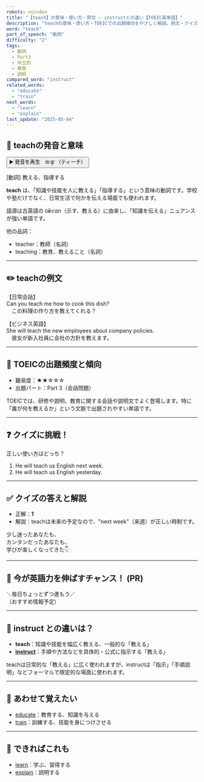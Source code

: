 ```yaml
---
robots: noindex
title: "【teach】の意味・使い方・例文 ― instructとの違い【TOEIC英単語】"
description: "teachの意味・使い方・TOEICでの出題傾向をやさしく解説。例文・クイズ付きでinstructとの違いもわかりやすく学べます。"
word: "teach"
part_of_speech: "動詞"
difficulty: "2"
tags:
  - 動詞
  - Part3
  - 中立的
  - 教育
  - 説明
compared_word: "instruct"
related_words:
  - "educate"
  - "train"
next_words:
  - "learn"
  - "explain"
last_update: "2025-05-04"
---
```


## 🔰 teachの発音と意味

<button class="play-audio" onclick="playTTS('teach')">
  <span class="play-audio-main">
    ▶️ 発音を再生　/tiːtʃ/
  </span>
  <span class="play-audio-sub">
    （ティーチ）
  </span>
</button>

[動詞] 教える、指導する

**teach** は、「知識や技能を人に教える」「指導する」という意味の動詞です。学校や塾だけでなく、日常生活で何かを伝える場面でも使われます。

語源は古英語の *tǣcan*（示す、教える）に由来し、「知識を伝える」ニュアンスが強い単語です。

他の品詞：  
- teacher：教師（名詞）
- teaching：教育、教えること（名詞）

---

## ✏️ teachの例文

【日常会話】  
Can you teach me how to cook this dish?  
　この料理の作り方を教えてくれる？

【ビジネス英語】  
She will teach the new employees about company policies.  
　彼女が新入社員に会社の方針を教えます。

---

## 🎯 TOEICの出題頻度と傾向

- 難易度：★★☆☆☆
- 出題パート：Part 3（会話問題）

TOEICでは、研修や説明、教育に関する会話や説明文でよく登場します。特に「誰が何を教えるか」という文脈で出題されやすい単語です。

---

## ❓ クイズに挑戦！

正しい使い方はどっち？

1. He will teach us English next week.  
2. He will teach us English yesterday.

---

## ✅ クイズの答えと解説

- 正解：**1**
- 解説：teachは未来の予定なので、"next week"（来週）が正しい時制です。

少し迷ったあなたも、  
カンタンだったあなたも、  
学びが楽しくなってきた👇️

---

## 🚀 今が英語力を伸ばすチャンス！ (PR)

<div class="info-center">
＼毎日ちょっとずつ進もう／<br>  
（おすすめ情報予定）
</div>

---

## 🤔  instruct との違いは？

- **teach**：知識や技能を幅広く教える、一般的な「教える」
- **[instruct](/instruct)**：手順や方法などを具体的・公式に指示する「教える」

teachは日常的な「教える」に広く使われますが、instructは「指示」「手順説明」などフォーマルで限定的な場面に使われます。

---

## 🧩 あわせて覚えたい

- [educate](/educate)：教育する、知識を与える
- [train](/train)：訓練する、技能を身につけさせる

---

## 📖 できればこれも

- [learn](/learn)：学ぶ、習得する
- [explain](/explain)：説明する

<!-- cvid: aid43_bid11 -->
